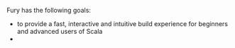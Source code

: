 Fury has the following goals:
 - to provide a fast, interactive and intuitive build experience for beginners and advanced users of Scala
 - 
